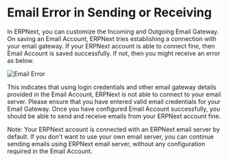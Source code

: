 # Email Error in Sending or Receiving

In ERPNext, you can customize the Incoming and Outgoing Email Gateway. On saving an Email Account, ERPNext tries establishing a connection with your email gateway. If your ERPNext account is able to connect fine, then Email Account is saved successfully. If not, then you might receive an error as below.  

<img class="screenshot" alt="Email Error" src="/docs/assets/img/articles/email-error.png">

This indicates that using login credentials and other email gateway details provided in the Email Account, ERPNext is not able to connect to your email server. Please ensure that you have entered valid email credentials for your Email Gateway. Once you have configured Email Account successfully, you should be able to send and receive emails from your ERPNext account fine.

Note: Your ERPNext account is connected with an ERPNext email server by default. If you don't want to use your own email server, you can continue sending emails using ERPNext email server, without any configuration required in the Email Account.